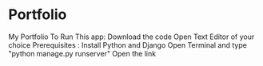 # Portfolio
My Portfolio
To Run This app:
Download the code
Open Text Editor of your choice
Prerequisites : Install Python and Django
Open Terminal and type "python manage.py runserver"
Open the link
